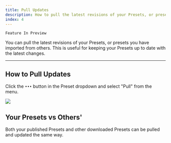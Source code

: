 ```yaml
---
title: Pull Updates
description: How to pull the latest revisions of your Presets, or presets you have imported from others.
index: 4
---
```

`Feature In Preview`

You can pull the latest revisions of your Presets, or presets you have imported from others. This is useful for keeping your Presets up to date with the latest changes.

<hr>

## How to Pull Updates
Click the `•••` button in the Preset dropdown and select "Pull" from the menu.

<img src="/assets/docs/preset-pull-latest.png" data-caption="Pull the latest revisions of your or imported Presets." />

## Your Presets vs Others'

Both your published Presets and other downloaded Presets can be pulled and updated the same way.